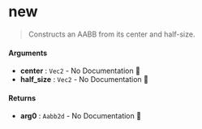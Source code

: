 # new

>  Constructs an AABB from its center and half-size.

#### Arguments

- **center** : `Vec2` \- No Documentation 🚧
- **half\_size** : `Vec2` \- No Documentation 🚧

#### Returns

- **arg0** : `Aabb2d` \- No Documentation 🚧